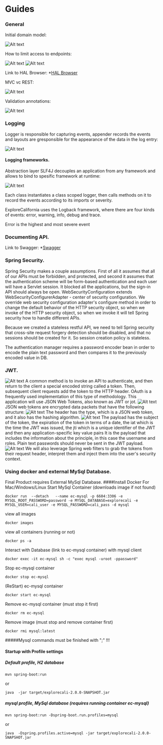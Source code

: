 # Guides

### General
Initial domain model:

![Alt text](screens/domain-model.jpg?raw=true "Optional Title")

How to limit access to endpoints:

![Alt text](screens/Repo-endpoint-override.jpg?raw=true "Optional Title")
![Alt text](screens/Repo-methods-restrictions.jpg?raw=true "Optional Title")

Link to HAL Browser:
*[HAL Browser](http://localhost:8080/browser/index.html#/)

MVC vc REST:

![Alt text](screens/SpringDataRestVCSpringMVC.jpg?raw=true "Optional Title")

Validation annotations:

![Alt text](screens/Validation-annotations.jpg?raw=true "Optional Title")

### Logging
Logger is responsible for capturing events, appender records the events and 
layouts are gresponsible for the appearance of the data in the log entry:

![Alt text](screens/Logging-structure.jpg?raw=true "Optional Title")

#### Logging frameworks.
Abstraction layer SLF4J decouples an application from any framework and allows to bind
to spesific framework at runtime:

![Alt text](screens/Logging-frameworks.jpg?raw=true "Optional Title")

Each class instantiates a class scoped logger,
then calls methods on it to record the events
according to its imports or severity.

ExploreCalifornia uses the Logback framework,
where there are four kinds of events:
error, warning, info, debug and trace.

Error is the highest and most severe event

### Documenting API.
Link to Swagger:
*[Swagger](http://localhost:8080/swagger-ui/index.html#/)

### Spring Security.
Spring Security makes a couple assumptions.
First of all it assumes that all of our APIs must be forbidden, and protected,
and second it assumes that the authentication scheme will be form-based authentication
and each user will have a Servlet session.
It blocked all the applications, but the sign-in API should always be open.
WebSecurityConfiguration extends WebSecurityConfigurerAdapter - center of security configuration.
We override web security configuration adapter's configure method in order to change the default behavior
of the HTTP security object, so when we invoke of the HTTP security object, so when we invoke
it will tell Spring security how to handle different APIs.

Because we created a stateless restful API, we need to tell Spring security that cross-site
request forgery detection should be disabled, and that no sessions should be created for it.
So session creation policy is stateless.

The authentication manager requires a password encoder bean in order to encode the plain text password
and then compares it to the previously encoded value in DB.

### JWT.
![Alt text](screens/SecurityVCRest.jpg?raw=true "Optional Title")
A common method is to invoke an API to authenticate, and then return to the client
a special encoded string called a token. Then, subsequent client requests
add the token to the HTTP header. OAuth is a frequently used implementation
of this type of methodology.
This application will use JSON Web Tokens, also known as JWT or jot.
![Alt text](screens/JWT-flow.jpg?raw=true "Optional Title")
JSON web tokens are encrypted data packets that have the following structure:
![Alt text](screens/JWT-header.jpg?raw=true "Optional Title")
The header has the type, which is a JSON web token, and it also has the hashing algorithm.
![Alt text](screens/JWT-payload.jpg?raw=true "Optional Title")
The payload has the subject of the token, the expiration of the token in terms of a date,
the iat which is the time the JWT was issued, the jti which is a unique identifier of the JWT
and then any application-specific key value pairs
It is the payload that includes the information about the principle, in this case the username and roles.
Plain text passwords should never be sent in the JWT payload.
![Alt text](screens/JWT-signature.jpg?raw=true "Optional Title")
We will also leverage Spring web filters to grab the tokens from their request header,
interpret them and inject them into the user's security context.

### Using docker and external MySql Database.

Final Product requires External MySql Database.
####Install Docker For Mac/Windows/Linux
Start MySql Container (downloads image if not found)

``
docker run  --detach   --name ec-mysql -p 6604:3306 -e MYSQL_ROOT_PASSWORD=password -e MYSQL_DATABASE=explorecali -e MYSQL_USER=cali_user -e MYSQL_PASSWORD=cali_pass -d mysql
``

view all images

``
docker images
``

view all containers (running or not)

``
docker ps -a
``

Interact with Database (link to ec-mysql container) with mysql client

``
docker exec -it ec-mysql sh -c "exec mysql -uroot -ppassword"
``

Stop ec-mysql container

``
docker stop ec-mysql
``

(ReStart) ec-mysql container

``
docker start ec-mysql
``

Remove ec-mysql container (must stop it first)

``
docker rm ec-mysql
``

Remove image (must stop and remove container first)

``
docker rmi mysql:latest
``

#####Mysql commands must be finished with ";" !!!

#### Startup with Profile settings
##### Default profile, H2 database
``
mvn spring-boot:run
``

or

``
java  -jar target/explorecali-2.0.0-SNAPSHOT.jar
``
##### mysql profile, MySql database (requires running container ec-mysql)
``
mvn spring-boot:run -Dspring-boot.run.profiles=mysql 
``

or

``
java  -Dspring.profiles.active=mysql -jar target/explorecali-2.0.0-SNAPSHOT.jar
``